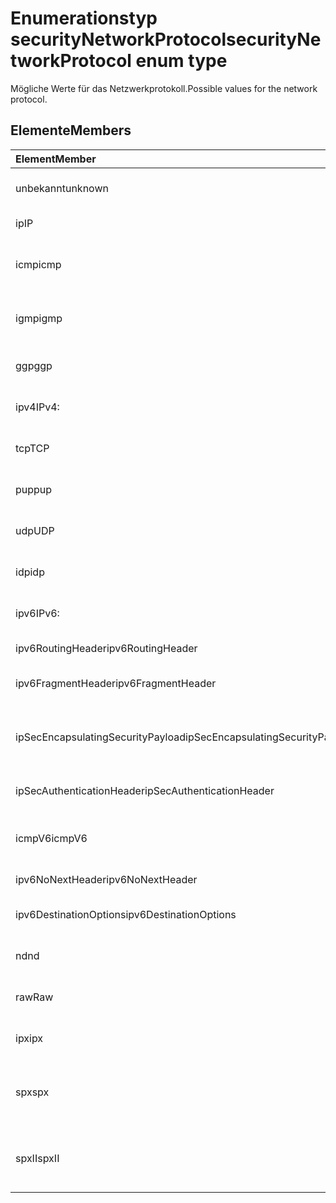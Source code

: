 # <a name="securitynetworkprotocol-enum-type"></a><span data-ttu-id="cf585-101">Enumerationstyp securityNetworkProtocol</span><span class="sxs-lookup"><span data-stu-id="cf585-101">securityNetworkProtocol enum type</span></span>

<span data-ttu-id="cf585-102">Mögliche Werte für das Netzwerkprotokoll.</span><span class="sxs-lookup"><span data-stu-id="cf585-102">Possible values for the network protocol.</span></span>

## <a name="members"></a><span data-ttu-id="cf585-103">Elemente</span><span class="sxs-lookup"><span data-stu-id="cf585-103">Members</span></span>

|<span data-ttu-id="cf585-104">Element</span><span class="sxs-lookup"><span data-stu-id="cf585-104">Member</span></span>|<span data-ttu-id="cf585-105">Wert</span><span class="sxs-lookup"><span data-stu-id="cf585-105">Value</span></span>|<span data-ttu-id="cf585-106">Beschreibung</span><span class="sxs-lookup"><span data-stu-id="cf585-106">Description</span></span>|
|:---|:---|:---|
|<span data-ttu-id="cf585-107">unbekannt</span><span class="sxs-lookup"><span data-stu-id="cf585-107">unknown</span></span>|<span data-ttu-id="cf585-108">-1</span><span class="sxs-lookup"><span data-stu-id="cf585-108">-1</span></span>|<span data-ttu-id="cf585-109">Unbekanntes Protokoll.</span><span class="sxs-lookup"><span data-stu-id="cf585-109">Unknown protocol.</span></span>|
|<span data-ttu-id="cf585-110">ip</span><span class="sxs-lookup"><span data-stu-id="cf585-110">IP</span></span>|<span data-ttu-id="cf585-111">0</span><span class="sxs-lookup"><span data-stu-id="cf585-111">0%</span></span>|<span data-ttu-id="cf585-112">Internetprotokoll.</span><span class="sxs-lookup"><span data-stu-id="cf585-112">internet protocol</span></span>|
|<span data-ttu-id="cf585-113">icmp</span><span class="sxs-lookup"><span data-stu-id="cf585-113">icmp</span></span>|<span data-ttu-id="cf585-114">1</span><span class="sxs-lookup"><span data-stu-id="cf585-114">-1</span></span>| <span data-ttu-id="cf585-115">Internet-Control-Message-Protocol</span><span class="sxs-lookup"><span data-stu-id="cf585-115">Internet Control Message Protocol.</span></span>|
|<span data-ttu-id="cf585-116">igmp</span><span class="sxs-lookup"><span data-stu-id="cf585-116">igmp</span></span>|<span data-ttu-id="cf585-117">2</span><span class="sxs-lookup"><span data-stu-id="cf585-117">-2</span></span>| <span data-ttu-id="cf585-118">Internet Group Management Protocol</span><span class="sxs-lookup"><span data-stu-id="cf585-118">Internet Group Management Protocol.</span></span>|
|<span data-ttu-id="cf585-119">ggp</span><span class="sxs-lookup"><span data-stu-id="cf585-119">ggp</span></span>|<span data-ttu-id="cf585-120">3</span><span class="sxs-lookup"><span data-stu-id="cf585-120">-3</span></span>| <span data-ttu-id="cf585-121">Gateway-to-Gateway-Protokoll.</span><span class="sxs-lookup"><span data-stu-id="cf585-121">Gateway To Gateway Protocol.</span></span>|
|<span data-ttu-id="cf585-122">ipv4</span><span class="sxs-lookup"><span data-stu-id="cf585-122">IPv4:</span></span>|<span data-ttu-id="cf585-123">4</span><span class="sxs-lookup"><span data-stu-id="cf585-123">-4</span></span>| <span data-ttu-id="cf585-124">Internetprotokoll, Version 4.</span><span class="sxs-lookup"><span data-stu-id="cf585-124">Internet Protocol version 4 (TCP/IP v4)</span></span>|
|<span data-ttu-id="cf585-125">tcp</span><span class="sxs-lookup"><span data-stu-id="cf585-125">TCP</span></span>|<span data-ttu-id="cf585-126">6</span><span class="sxs-lookup"><span data-stu-id="cf585-126">-6</span></span>| <span data-ttu-id="cf585-127">Transmission Control Protocol.</span><span class="sxs-lookup"><span data-stu-id="cf585-127">Transmission Control Protocol.</span></span>|
|<span data-ttu-id="cf585-128">pup</span><span class="sxs-lookup"><span data-stu-id="cf585-128">pup</span></span>|<span data-ttu-id="cf585-129">12</span><span class="sxs-lookup"><span data-stu-id="cf585-129">1.2</span></span>| <span data-ttu-id="cf585-130">PARC Universal Packet Protocol.</span><span class="sxs-lookup"><span data-stu-id="cf585-130">PARC Universal Packet Protocol.</span></span>|
|<span data-ttu-id="cf585-131">udp</span><span class="sxs-lookup"><span data-stu-id="cf585-131">UDP</span></span>|<span data-ttu-id="cf585-132">17</span><span class="sxs-lookup"><span data-stu-id="cf585-132">-17</span></span>| <span data-ttu-id="cf585-133">User Datagram Protocol.</span><span class="sxs-lookup"><span data-stu-id="cf585-133">User Datagram Protocol (UDP)</span></span>|
|<span data-ttu-id="cf585-134">idp</span><span class="sxs-lookup"><span data-stu-id="cf585-134">idp</span></span>|<span data-ttu-id="cf585-135">22</span><span class="sxs-lookup"><span data-stu-id="cf585-135">2.2</span></span>| <span data-ttu-id="cf585-136">Internet Datagram Protocol.</span><span class="sxs-lookup"><span data-stu-id="cf585-136">Internet Datagram Protocol.</span></span>|
|<span data-ttu-id="cf585-137">ipv6</span><span class="sxs-lookup"><span data-stu-id="cf585-137">IPv6:</span></span>|<span data-ttu-id="cf585-138">41</span><span class="sxs-lookup"><span data-stu-id="cf585-138">4.1</span></span>| <span data-ttu-id="cf585-139">Internet Protocol version 6 (ipv6).</span><span class="sxs-lookup"><span data-stu-id="cf585-139">Internet Protocol version 6 (ipv6).</span></span>|
|<span data-ttu-id="cf585-140">ipv6RoutingHeader</span><span class="sxs-lookup"><span data-stu-id="cf585-140">ipv6RoutingHeader</span></span>|<span data-ttu-id="cf585-141">43</span><span class="sxs-lookup"><span data-stu-id="cf585-141">4.3</span></span>| <span data-ttu-id="cf585-142">ipv6 Routing header.</span><span class="sxs-lookup"><span data-stu-id="cf585-142">ipv6 Routing header.</span></span>|
|<span data-ttu-id="cf585-143">ipv6FragmentHeader</span><span class="sxs-lookup"><span data-stu-id="cf585-143">ipv6FragmentHeader</span></span>|<span data-ttu-id="cf585-144">44</span><span class="sxs-lookup"><span data-stu-id="cf585-144">4.4</span></span>| <span data-ttu-id="cf585-145">ipv6 Fragment header.</span><span class="sxs-lookup"><span data-stu-id="cf585-145">ipv6 Fragment header.</span></span>|
|<span data-ttu-id="cf585-146">ipSecEncapsulatingSecurityPayload</span><span class="sxs-lookup"><span data-stu-id="cf585-146">ipSecEncapsulatingSecurityPayload</span></span>|<span data-ttu-id="cf585-147">50</span><span class="sxs-lookup"><span data-stu-id="cf585-147">50%</span></span>| <span data-ttu-id="cf585-148">ipv6 Encapsulating Security Payload header.</span><span class="sxs-lookup"><span data-stu-id="cf585-148">ipv6 Encapsulating Security Payload header.</span></span>|
|<span data-ttu-id="cf585-149">ipSecAuthenticationHeader</span><span class="sxs-lookup"><span data-stu-id="cf585-149">ipSecAuthenticationHeader</span></span>|<span data-ttu-id="cf585-150">51</span><span class="sxs-lookup"><span data-stu-id="cf585-150">5.1</span></span>| <span data-ttu-id="cf585-151">ipv6 Authentication header.</span><span class="sxs-lookup"><span data-stu-id="cf585-151">ipv6 Authentication header.</span></span>|
|<span data-ttu-id="cf585-152">icmpV6</span><span class="sxs-lookup"><span data-stu-id="cf585-152">icmpV6</span></span>|<span data-ttu-id="cf585-153">58</span><span class="sxs-lookup"><span data-stu-id="cf585-153">5.8</span></span>| <span data-ttu-id="cf585-154">Internet Control Message Protocol for ipv6.</span><span class="sxs-lookup"><span data-stu-id="cf585-154">Internet Control Message Protocol for ipv6.</span></span>|
|<span data-ttu-id="cf585-155">ipv6NoNextHeader</span><span class="sxs-lookup"><span data-stu-id="cf585-155">ipv6NoNextHeader</span></span>|<span data-ttu-id="cf585-156">59</span><span class="sxs-lookup"><span data-stu-id="cf585-156">5.9</span></span>| <span data-ttu-id="cf585-157">ipv6 No next header.</span><span class="sxs-lookup"><span data-stu-id="cf585-157">ipv6 No next header.</span></span>|
|<span data-ttu-id="cf585-158">ipv6DestinationOptions</span><span class="sxs-lookup"><span data-stu-id="cf585-158">ipv6DestinationOptions</span></span>|<span data-ttu-id="cf585-159">60</span><span class="sxs-lookup"><span data-stu-id="cf585-159">-60</span></span>| <span data-ttu-id="cf585-160">ipv6 Destination Options header.</span><span class="sxs-lookup"><span data-stu-id="cf585-160">ipv6 Destination Options header.</span></span>|
|<span data-ttu-id="cf585-161">nd</span><span class="sxs-lookup"><span data-stu-id="cf585-161">nd</span></span>|<span data-ttu-id="cf585-162">77</span><span class="sxs-lookup"><span data-stu-id="cf585-162">7.7</span></span>| <span data-ttu-id="cf585-163">Net Disk Protocol (unofficial).</span><span class="sxs-lookup"><span data-stu-id="cf585-163">Net Disk Protocol (unofficial).</span></span>|
|<span data-ttu-id="cf585-164">raw</span><span class="sxs-lookup"><span data-stu-id="cf585-164">Raw</span></span>|<span data-ttu-id="cf585-165">255</span><span class="sxs-lookup"><span data-stu-id="cf585-165">255 characters</span></span>| <span data-ttu-id="cf585-166">Raw IP packet protocol.</span><span class="sxs-lookup"><span data-stu-id="cf585-166">Raw IP packet protocol.</span></span>|
|<span data-ttu-id="cf585-167">ipx</span><span class="sxs-lookup"><span data-stu-id="cf585-167">ipx</span></span>|<span data-ttu-id="cf585-168">1000</span><span class="sxs-lookup"><span data-stu-id="cf585-168">1,000</span></span>| <span data-ttu-id="cf585-169">Internet Packet Exchange Protocol.</span><span class="sxs-lookup"><span data-stu-id="cf585-169">Internet Packet Exchange Protocol.</span></span>|
|<span data-ttu-id="cf585-170">spx</span><span class="sxs-lookup"><span data-stu-id="cf585-170">spx</span></span>|<span data-ttu-id="cf585-171">1256</span><span class="sxs-lookup"><span data-stu-id="cf585-171">1256</span></span>| <span data-ttu-id="cf585-172">Sequenced Packet Exchange protocol.</span><span class="sxs-lookup"><span data-stu-id="cf585-172">Sequenced Packet Exchange protocol.</span></span>|
|<span data-ttu-id="cf585-173">spxII</span><span class="sxs-lookup"><span data-stu-id="cf585-173">spxII</span></span>|<span data-ttu-id="cf585-174">1257</span><span class="sxs-lookup"><span data-stu-id="cf585-174">1257</span></span>| <span data-ttu-id="cf585-175">Sequenced Packet Exchange version 2 protocol.</span><span class="sxs-lookup"><span data-stu-id="cf585-175">Sequenced Packet Exchange version 2 protocol.</span></span>|